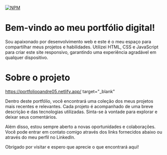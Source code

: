 [![NPM](https://img.shields.io/npm/l/react)](https://github.com/andresilva05/PORTFOLIO/blob/master/LICENSE)
# Bem-vindo ao meu portfólio digital! 
Sou apaixonado por desenvolvimento web e este é o meu espaço para compartilhar meus projetos e habilidades. Utilizei HTML, CSS e JavaScript para criar este site responsivo, garantindo uma experiência agradável em qualquer dispositivo.

# Sobre o projeto
https://portfoliooandre05.netlify.app/ target="_blank"

Dentro deste portfólio, você encontrará uma coleção dos meus projetos mais recentes e relevantes. Cada projeto é acompanhado de uma breve descrição e das tecnologias utilizadas. Sinta-se à vontade para explorar e deixar seus comentários.
<img src="https://github.com/andresilva05/PORTFOLIO/blob/master/Imagem%20do%20WhatsApp%20de%202024-05-02%20%C3%A0(s)%2021.51.27_282238f3.jpg" alt="">

Além disso, estou sempre aberto a novas oportunidades e colaborações. Você pode entrar em contato comigo através dos links fornecidos abaixo ou através do meu perfil no LinkedIn.

Obrigado por visitar e espero que aprecie o que encontrará aqui!
